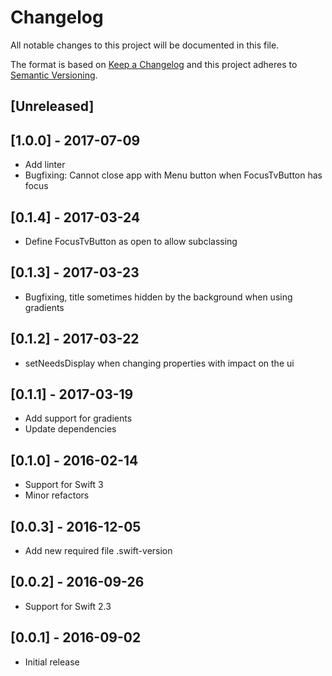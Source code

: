 # Changelog
All notable changes to this project will be documented in this file.

The format is based on [Keep a Changelog](http://keepachangelog.com/en/1.0.0/)
and this project adheres to [Semantic Versioning](http://semver.org/spec/v2.0.0.html).

## [Unreleased]

## [1.0.0] - 2017-07-09

- Add linter
- Bugfixing: Cannot close app with Menu button when FocusTvButton has focus

## [0.1.4] - 2017-03-24

- Define FocusTvButton as open to allow subclassing

## [0.1.3] - 2017-03-23

- Bugfixing, title sometimes hidden by the background when using gradients

## [0.1.2] - 2017-03-22

- setNeedsDisplay when changing properties with impact on the ui

## [0.1.1] - 2017-03-19

- Add support for gradients
- Update dependencies

## [0.1.0] - 2016-02-14

- Support for Swift 3
- Minor refactors

## [0.0.3] - 2016-12-05

- Add new required file .swift-version

## [0.0.2] - 2016-09-26

- Support for Swift 2.3

## [0.0.1] - 2016-09-02

- Initial release
